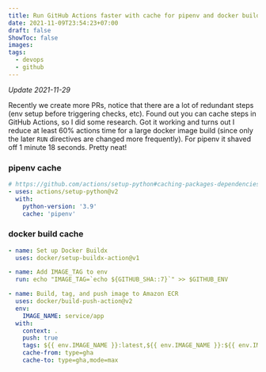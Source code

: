 ```yaml
---
title: Run GitHub Actions faster with cache for pipenv and docker build
date: 2021-11-09T23:54:23+07:00
draft: false
ShowToc: false
images:
tags:
  - devops
  - github
---
```


_Update 2021-11-29_

Recently we create more PRs, notice that there are a lot of redundant steps (env setup before triggering checks, etc). Found out you can cache steps in GitHub Actions, so I did some research. Got it working and turns out I reduce at least 60% actions time for a large docker image build (since only the later `RUN` directives are changed more frequently). For pipenv it shaved off 1 minute 18 seconds. Pretty neat!

### pipenv cache
```yaml
# https://github.com/actions/setup-python#caching-packages-dependencies
- uses: actions/setup-python@v2
  with:
    python-version: '3.9'
    cache: 'pipenv'
```

### docker build cache
```yaml
- name: Set up Docker Buildx
  uses: docker/setup-buildx-action@v1

- name: Add IMAGE_TAG to env
  run: echo "IMAGE_TAG=`echo ${GITHUB_SHA::7}`" >> $GITHUB_ENV

- name: Build, tag, and push image to Amazon ECR
  uses: docker/build-push-action@v2
  env:
    IMAGE_NAME: service/app
  with:
    context: .
    push: true
    tags: ${{ env.IMAGE_NAME }}:latest,${{ env.IMAGE_NAME }}:${{ env.IMAGE_TAG }}
    cache-from: type=gha
    cache-to: type=gha,mode=max
```
